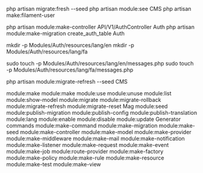 php artisan migrate:fresh --seed
php artisan module:see CMS
php artisan make:filament-user

php artisan module:make-controller API/V1/AuthController Auth
php artisan module:make-migration create_auth_table Auth


mkdir -p Modules/Auth/resources/lang/en
mkdir -p Modules/Auth/resources/lang/fa

sudo touch -p Modules/Auth/resources/lang/en/messages.php
sudo touch -p Modules/Auth/resources/lang/fa/messages.php


php artisan module:migrate-refresh --seed CMS



module:make
module:make
module:use
module:unuse
module:list
module:show-model
module:migrate
module:migrate-rollback
module:migrate-refresh
module:migrate-reset Mag
module:seed
module:publish-migration
module:publish-config
module:publish-translation
module:lang
module:enable
module:disable
module:update
Generator commands
module:make-command
module:make-migration
module:make-seed
module:make-controller
module:make-model
module:make-provider
module:make-middleware
module:make-mail
module:make-notification
module:make-listener
module:make-request
module:make-event
module:make-job
module:route-provider
module:make-factory
module:make-policy
module:make-rule
module:make-resource
module:make-test
module:make-view


